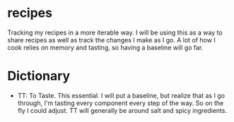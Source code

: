 # recipes
Tracking my recipes in a more iterable way. I will be using this as a way to share recipes as well as track the changes I make as I go. A lot of how I cook relies on memory and tasting, so having a baseline will go far.  

# Dictionary
- TT: To Taste. This essential. I will put a baseline, but realize that as I go through, I'm tasting every component every step of the way. So on the fly I could adjust. TT will generally be around salt and spicy ingredients. 

